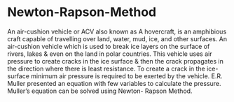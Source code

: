 # Newton-Rapson-Method
An air-cushion vehicle or ACV also known as A hovercraft, is an amphibious craft capable of travelling over land, water, mud, ice, and other surfaces. An air-cushion vehicle which is used to break ice layers on the surface of rivers, lakes &amp; even on the land in polar countries. This vehicle uses air pressure to create cracks in the ice surface &amp; then the crack propagates in the direction where there is least resistance.  To create a crack in the ice-surface minimum air pressure is required to be exerted by the vehicle. E.R. Muller presented an equation with few variables to calculate the pressure. Muller’s equation can be solved using Newton- Rapson Method.
